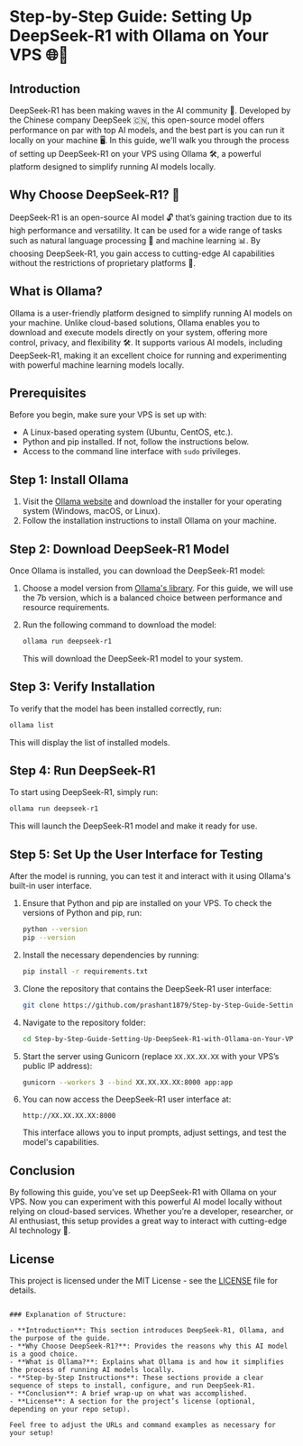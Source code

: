 
# Step-by-Step Guide: Setting Up DeepSeek-R1 with Ollama on Your VPS 🌐🤖

## Introduction

DeepSeek-R1 has been making waves in the AI community 🚀. Developed by the Chinese company DeepSeek 🇨🇳, this open-source model offers performance on par with top AI models, and the best part is you can run it locally on your machine 🖥️. In this guide, we'll walk you through the process of setting up DeepSeek-R1 on your VPS using Ollama 🛠️, a powerful platform designed to simplify running AI models locally.

## Why Choose DeepSeek-R1? 🤔

DeepSeek-R1 is an open-source AI model 🔓 that’s gaining traction due to its high performance and versatility. It can be used for a wide range of tasks such as natural language processing 🧠 and machine learning 📊. By choosing DeepSeek-R1, you gain access to cutting-edge AI capabilities without the restrictions of proprietary platforms 💼.

## What is Ollama?

Ollama is a user-friendly platform designed to simplify running AI models on your machine. Unlike cloud-based solutions, Ollama enables you to download and execute models directly on your system, offering more control, privacy, and flexibility 🛠️. It supports various AI models, including DeepSeek-R1, making it an excellent choice for running and experimenting with powerful machine learning models locally.

## Prerequisites

Before you begin, make sure your VPS is set up with:

- A Linux-based operating system (Ubuntu, CentOS, etc.).
- Python and pip installed. If not, follow the instructions below.
- Access to the command line interface with `sudo` privileges.

## Step 1: Install Ollama

1. Visit the [Ollama website](https://ollama.com) and download the installer for your operating system (Windows, macOS, or Linux).
2. Follow the installation instructions to install Ollama on your machine.

## Step 2: Download DeepSeek-R1 Model

Once Ollama is installed, you can download the DeepSeek-R1 model:

1. Choose a model version from [Ollama's library](https://ollama.com/library/deepseek-r1:7b). For this guide, we will use the 7b version, which is a balanced choice between performance and resource requirements.

2. Run the following command to download the model:

    ```bash
    ollama run deepseek-r1
    ```

    This will download the DeepSeek-R1 model to your system.

## Step 3: Verify Installation

To verify that the model has been installed correctly, run:

```bash
ollama list
```

This will display the list of installed models.

## Step 4: Run DeepSeek-R1

To start using DeepSeek-R1, simply run:

```bash
ollama run deepseek-r1
```

This will launch the DeepSeek-R1 model and make it ready for use.

## Step 5: Set Up the User Interface for Testing

After the model is running, you can test it and interact with it using Ollama's built-in user interface.

1. Ensure that Python and pip are installed on your VPS. To check the versions of Python and pip, run:

    ```bash
    python --version
    pip --version
    ```

2. Install the necessary dependencies by running:

    ```bash
    pip install -r requirements.txt
    ```

3. Clone the repository that contains the DeepSeek-R1 user interface:

    ```bash
    git clone https://github.com/prashant1879/Step-by-Step-Guide-Setting-Up-DeepSeek-R1-with-Ollama-on-Your-VPS
    ```

4. Navigate to the repository folder:

    ```bash
    cd Step-by-Step-Guide-Setting-Up-DeepSeek-R1-with-Ollama-on-Your-VPS
    ```

5. Start the server using Gunicorn (replace `XX.XX.XX.XX` with your VPS’s public IP address):

    ```bash
    gunicorn --workers 3 --bind XX.XX.XX.XX:8000 app:app
    ```

6. You can now access the DeepSeek-R1 user interface at:

    ```
    http://XX.XX.XX.XX:8000
    ```

    This interface allows you to input prompts, adjust settings, and test the model's capabilities.

## Conclusion

By following this guide, you’ve set up DeepSeek-R1 with Ollama on your VPS. Now you can experiment with this powerful AI model locally without relying on cloud-based services. Whether you’re a developer, researcher, or AI enthusiast, this setup provides a great way to interact with cutting-edge AI technology 🚀.

## License

This project is licensed under the MIT License - see the [LICENSE](LICENSE) file for details.
```

### Explanation of Structure:

- **Introduction**: This section introduces DeepSeek-R1, Ollama, and the purpose of the guide.
- **Why Choose DeepSeek-R1?**: Provides the reasons why this AI model is a good choice.
- **What is Ollama?**: Explains what Ollama is and how it simplifies the process of running AI models locally.
- **Step-by-Step Instructions**: These sections provide a clear sequence of steps to install, configure, and run DeepSeek-R1.
- **Conclusion**: A brief wrap-up on what was accomplished.
- **License**: A section for the project’s license (optional, depending on your repo setup).

Feel free to adjust the URLs and command examples as necessary for your setup!

